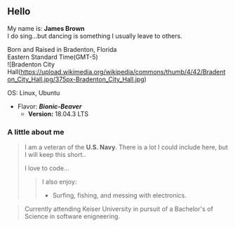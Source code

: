 ## Hello  
My name is: **James Brown**    
I do sing...but dancing is something I usually leave to others. 

Born and Raised in Bradenton, Florida    
Eastern Standard Time(GMT-5)      
![Bradenton City Hall(https://upload.wikimedia.org/wikipedia/commons/thumb/4/42/Bradenton_City_Hall.jpg/375px-Bradenton_City_Hall.jpg)  

OS: Linux, Ubuntu  
* Flavor: **_Bionic-Beaver_**      
   * **Version:** 18.04.3 LTS 
### A little about me  
>I am a veteran of the **U.S. Navy**.
>There is a lot I could include here, but I will keep this short..  
>
>I love to code...  
>> I also enjoy:  
>> * Surfing, fishing, and messing with electronics.    

>Currently attending Keiser University in pursuit of a Bachelor's of Science in
software enigneering.
